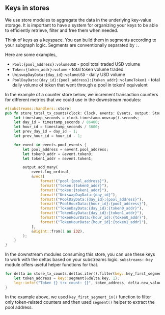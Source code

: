 ## Keys in stores

We use store modules to aggregate the data in the underlying key-value storage. It is important to have a system for organizing your keys to be able to efficiently retrieve, filter and free them when needed.

Think of keys as a keyspace. You can build them in segments according to your subgraph logic. Segments are conventionally separated by `:`.

Here are some examples,
- `Pool:{pool_address}:volumeUSD` - pool total traded USD volume
- `Token:{token_addr}:volume` - total token volume traded
- `UniswapDayData:{day_id}:volumeUSD` - daily USD volume
- `PoolDayData:{day_id}:{pool_address}:{token_addr}:volumeToken1` - total daily volume of token that went through a pool in token1 equivalent

In the example of a counter store below, we increment transaction counters for different metrics that we could use in the downstream modules:
```rust
#[substreams::handlers::store]
pub fn store_total_tx_counts(clock: Clock, events: Events, output: StoreAddBigInt) {
    let timestamp_seconds = clock.timestamp.unwrap().seconds;
    let day_id = timestamp_seconds / 86400;
    let hour_id = timestamp_seconds / 3600;
    let prev_day_id = day_id - 1;
    let prev_hour_id = hour_id - 1;

    for event in events.pool_events {
        let pool_address = &event.pool_address;
        let token0_addr = &event.token0;
        let token1_addr = &event.token1;

        output.add_many(
            event.log_ordinal,
            &vec![
                format!("pool:{pool_address}"),
                format!("token:{token0_addr}"),
                format!("token:{token1_addr}"),
                format!("UniswapDayData:{day_id}"),
                format!("PoolDayData:{day_id}:{pool_address}"),
                format!("PoolHourData:{hour_id}:{pool_address}"),
                format!("TokenDayData:{day_id}:{token0_addr}"),
                format!("TokenDayData:{day_id}:{token1_addr}"),
                format!("TokenHourData:{hour_id}:{token0_addr}"),
                format!("TokenHourData:{hour_id}:{token1_addr}"),
            ],
            &BigInt::from(1 as i32),
        );
    }
}
```

In the downstream modules consuming this store, you can use these keys to work with the deltas based on your substreams logic. `substreams::key` module offers useful helper functions for that.

```rust
for delta in store_tx_counts.deltas.iter().filter(key::key_first_segment_in("token")) {
    let token_address = key::segment(&delta.key, 1);
    log::info!("Token {} trx count: {}", token_address, delta.new_value);
}
```

In the example above, we used `key_first_segment_in()` function to filter only token-related counters and then used `segment()` helper to extract the pool address.